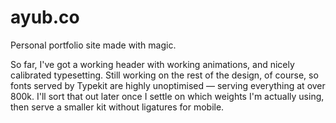 ayub.co
=======

Personal portfolio site made with magic.

So far, I've got a working header with working animations, and nicely calibrated typesetting. Still working on the rest of the design, of course, so fonts served by Typekit are highly unoptimised — serving everything at over 800k. I'll sort that out later once I settle on which weights I'm actually using, then serve a smaller kit without ligatures for mobile.